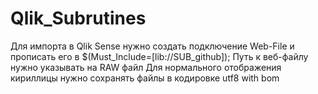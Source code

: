 # Qlik_Subrutines
Для импорта в Qlik Sense нужно создать подключение Web-File и прописать его в $(Must_Include=[lib://SUB_github]);
Путь к веб-файлу нужно указывать на RAW файл
Для нормального отображения кириллицы нужно сохранять файлы в кодировке utf8 with bom


